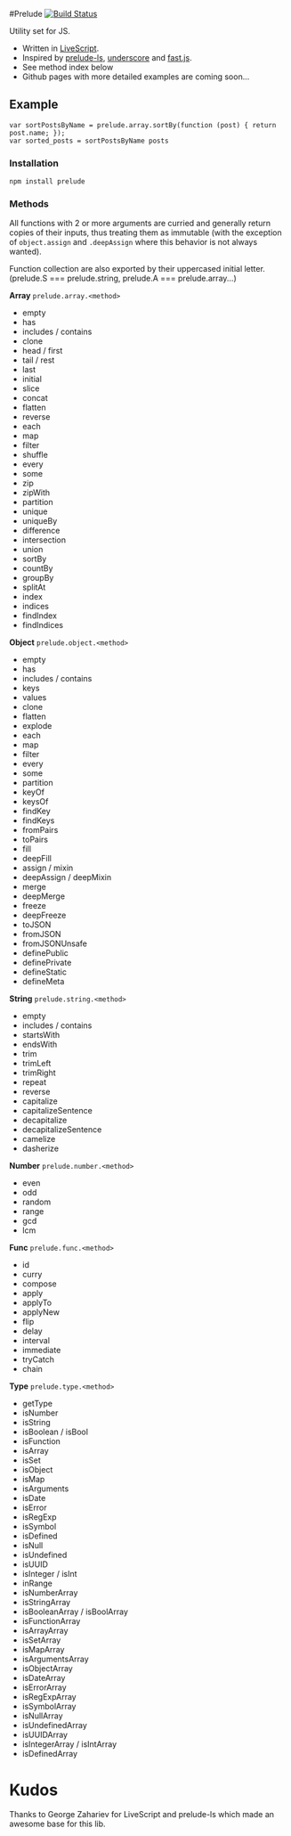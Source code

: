 #Prelude [![Build Status](https://travis-ci.org/igl/prelude.js.png?branch=master)](https://travis-ci.org/igl/prelude.js)

Utility set for JS.

- Written in <a href="http://www.livescript.net">LiveScript</a>.
- Inspired by
<a href="http://www.preludels.com/">prelude-ls</a>,
<a href="http://underscorejs.org/">underscore</a> and
<a href="https://github.com/codemix/fast.js">fast.js</a>.
- See method index below
- Github pages with more detailed examples are coming soon...

## Example

    var sortPostsByName = prelude.array.sortBy(function (post) { return post.name; });
    var sorted_posts = sortPostsByName posts

### Installation

    npm install prelude

### Methods

All functions with 2 or more arguments are curried and generally return
copies of their inputs, thus treating them as immutable (with the exception
of `object.assign` and `.deepAssign` where this behavior is not always wanted).

Function collection are also exported by their uppercased initial letter.
(prelude.S === prelude.string, prelude.A === prelude.array...)


**Array** `prelude.array.<method>`

- empty
- has
- includes / contains
- clone
- head / first
- tail / rest
- last
- initial
- slice
- concat
- flatten
- reverse
- each
- map
- filter
- shuffle
- every
- some
- zip
- zipWith
- partition
- unique
- uniqueBy
- difference
- intersection
- union
- sortBy
- countBy
- groupBy
- splitAt
- index
- indices
- findIndex
- findIndices

**Object** `prelude.object.<method>`

- empty
- has
- includes / contains
- keys
- values
- clone
- flatten
- explode
- each
- map
- filter
- every
- some
- partition
- keyOf
- keysOf
- findKey
- findKeys
- fromPairs
- toPairs
- fill
- deepFill
- assign / mixin
- deepAssign / deepMixin
- merge
- deepMerge
- freeze
- deepFreeze
- toJSON
- fromJSON
- fromJSONUnsafe
- definePublic
- definePrivate
- defineStatic
- defineMeta

**String** `prelude.string.<method>`

- empty
- includes / contains
- startsWith
- endsWith
- trim
- trimLeft
- trimRight
- repeat
- reverse
- capitalize
- capitalizeSentence
- decapitalize
- decapitalizeSentence
- camelize
- dasherize

**Number** `prelude.number.<method>`

- even
- odd
- random
- range
- gcd
- lcm

**Func** `prelude.func.<method>`

- id
- curry
- compose
- apply
- applyTo
- applyNew
- flip
- delay
- interval
- immediate
- tryCatch
- chain

**Type** `prelude.type.<method>`

- getType
- isNumber
- isString
- isBoolean / isBool
- isFunction
- isArray
- isSet
- isObject
- isMap
- isArguments
- isDate
- isError
- isRegExp
- isSymbol
- isDefined
- isNull
- isUndefined
- isUUID
- isInteger / isInt
- inRange
- isNumberArray
- isStringArray
- isBooleanArray / isBoolArray
- isFunctionArray
- isArrayArray
- isSetArray
- isMapArray
- isArgumentsArray
- isObjectArray
- isDateArray
- isErrorArray
- isRegExpArray
- isSymbolArray
- isNullArray
- isUndefinedArray
- isUUIDArray
- isIntegerArray / isIntArray
- isDefinedArray

# Kudos

Thanks to George Zahariev for LiveScript and prelude-ls which made an
awesome base for this lib.
